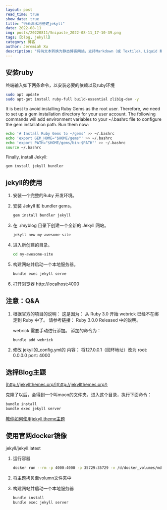 ```yaml
---
layout: post
read_time: true
show_date: true
title: "行云流水地搭建jekyll"
date: 2022-08-11
img: posts/20220811/Snipaste_2022-08-11_17-10-39.png
tags: [blog, jekyll]
category: 博客
author: Jeremiah Xu
description: "将纯文本转换为静态博客网站，支持Markdown（或 Textile）、Liquid 和 HTML & CSS 构建可发布的静态网站。"
---
```


## 安装ruby

终端输入如下两条命令，以安装必要的依赖以及ruby环境

```bash
sudo apt update
sudo apt-get install ruby-full build-essential zlib1g-dev -y
```

It is best to avoid installing Ruby Gems as the root user. Therefore, we need to set up a gem installation directory for your user account. The following commands will add environment variables to your ~/.bashrc file to configure the gem installation path. Run them now:

```bash
echo '# Install Ruby Gems to ~/gems' >> ~/.bashrc
echo 'export GEM_HOME="$HOME/gems"' >> ~/.bashrc
echo 'export PATH="$HOME/gems/bin:$PATH"' >> ~/.bashrc
source ~/.bashrc
```

Finally, install Jekyll:

```bash
gem install jekyll bundler
```

## jekyll的使用

1. 安装一个完整的Ruby 开发环境。

2. 安装 Jekyll 和 bundler gems。
   
   ```bash
   gem install bundler jekyll
   ```

3. 在 ./myblog 目录下创建一个全新的 Jekyll 网站。
   
   ```bash
   jekyll new my-awesome-site
   ```

4. 进入新创建的目录。
   
   ```bash
   cd my-awesome-site
   ```

5. 构建网站并启动一个本地服务器。
   
   ```bash
   bundle exec jekyll serve
   ```

6. 打开浏览器 http://localhost:4000

## 注意：Q&A

1. 根据官方的项目的说明：
   这是因为：
   从 Ruby 3.0 开始 webrick 已经不在绑定到 Ruby 中了。
   请参考链接： Ruby 3.0.0 Released 中的说明。
   
   webrick 需要手动进行添加。
   添加的命令为：
   
   ```bash
   bundle add webrick
   ```

2. 修改 jekyll的_config.yml的 内容：
   将127.0.0.1（回环地址）改为
   root: 0.0.0.0
   port: 4000

## 选择Blog主题

[http://jekyllthemes.org/](http://jekyllthemes.org/)

克隆了以后，会得到一个叫moon的文件夹，进入这个目录，执行下面命令：

```bash
bundle install
bundle exec jekyll server
```

[教你如何使用jekyll theme主题](https://www.jianshu.com/p/48e1d76fd36b) 

## 使用官网docker镜像

jekyll/jekyll:latest

1. 运行容器
   
   ```bash
   docker run --rm -p 4000:4000 -p 35729:35729 -v /d/docker_volumes/md-blog-main:/srv/jekyll -itd jekyll/jekyll bash
   ```

2. 将主题拷贝至volumn文件夹中

3. 构建网站并启动一个本地服务器
   
   ```bash
   bundle install
   bundle exec jekyll server
   ```
